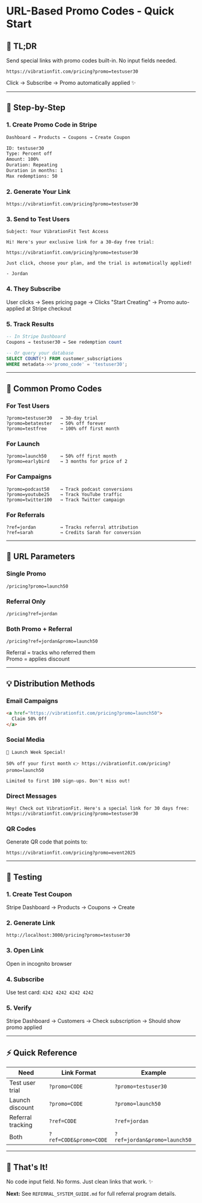# URL-Based Promo Codes - Quick Start

## 🚀 TL;DR

Send special links with promo codes built-in. No input fields needed.

```
https://vibrationfit.com/pricing?promo=testuser30
```

Click → Subscribe → Promo automatically applied ✨

---

## 📝 Step-by-Step

### 1. Create Promo Code in Stripe

```bash
Dashboard → Products → Coupons → Create Coupon

ID: testuser30
Type: Percent off
Amount: 100%
Duration: Repeating
Duration in months: 1
Max redemptions: 50
```

### 2. Generate Your Link

```
https://vibrationfit.com/pricing?promo=testuser30
```

### 3. Send to Test Users

```
Subject: Your VibrationFit Test Access

Hi! Here's your exclusive link for a 30-day free trial:

https://vibrationfit.com/pricing?promo=testuser30

Just click, choose your plan, and the trial is automatically applied!

- Jordan
```

### 4. They Subscribe

User clicks → Sees pricing page → Clicks "Start Creating" → Promo auto-applied at Stripe checkout

### 5. Track Results

```sql
-- In Stripe Dashboard
Coupons → testuser30 → See redemption count

-- Or query your database
SELECT COUNT(*) FROM customer_subscriptions 
WHERE metadata->>'promo_code' = 'testuser30';
```

---

## 🎯 Common Promo Codes

### For Test Users
```
?promo=testuser30   → 30-day trial
?promo=betatester   → 50% off forever
?promo=testfree     → 100% off first month
```

### For Launch
```
?promo=launch50     → 50% off first month
?promo=earlybird    → 3 months for price of 2
```

### For Campaigns
```
?promo=podcast50    → Track podcast conversions
?promo=youtube25    → Track YouTube traffic
?promo=twitter100   → Track Twitter campaign
```

### For Referrals
```
?ref=jordan         → Tracks referral attribution
?ref=sarah          → Credits Sarah for conversion
```

---

## 🔗 URL Parameters

### Single Promo
```
/pricing?promo=launch50
```

### Referral Only
```
/pricing?ref=jordan
```

### Both Promo + Referral
```
/pricing?ref=jordan&promo=launch50
```

Referral = tracks who referred them  
Promo = applies discount

---

## 💡 Distribution Methods

### Email Campaigns
```html
<a href="https://vibrationfit.com/pricing?promo=launch50">
  Claim 50% Off
</a>
```

### Social Media
```
🎉 Launch Week Special!

50% off your first month 👉 https://vibrationfit.com/pricing?promo=launch50

Limited to first 100 sign-ups. Don't miss out!
```

### Direct Messages
```
Hey! Check out VibrationFit. Here's a special link for 30 days free:
https://vibrationfit.com/pricing?promo=testuser30
```

### QR Codes
Generate QR code that points to:
```
https://vibrationfit.com/pricing?promo=event2025
```

---

## 🧪 Testing

### 1. Create Test Coupon
Stripe Dashboard → Products → Coupons → Create

### 2. Generate Link
```
http://localhost:3000/pricing?promo=testuser30
```

### 3. Open Link
Open in incognito browser

### 4. Subscribe
Use test card: `4242 4242 4242 4242`

### 5. Verify
Stripe Dashboard → Customers → Check subscription → Should show promo applied

---

## ⚡ Quick Reference

| Need | Link Format | Example |
|------|-------------|---------|
| Test user trial | `?promo=CODE` | `?promo=testuser30` |
| Launch discount | `?promo=CODE` | `?promo=launch50` |
| Referral tracking | `?ref=CODE` | `?ref=jordan` |
| Both | `?ref=CODE&promo=CODE` | `?ref=jordan&promo=launch50` |

---

## 🎉 That's It!

No code input field. No forms. Just clean links that work. ✨

**Next:** See `REFERRAL_SYSTEM_GUIDE.md` for full referral program details.

